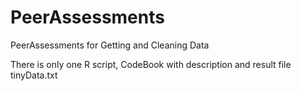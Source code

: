 PeerAssessments
===============

PeerAssessments for Getting and Cleaning Data

There is only one R script, CodeBook with description and result file tinyData.txt


